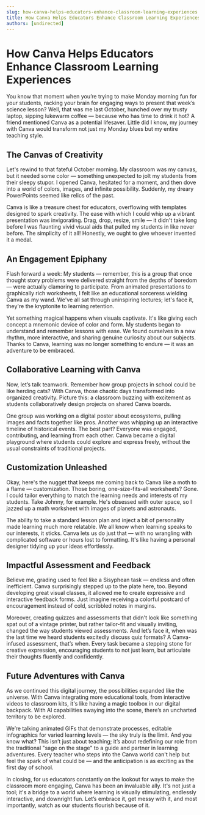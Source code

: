 ```yaml
---
slug: how-canva-helps-educators-enhance-classroom-learning-experiences
title: How Canva Helps Educators Enhance Classroom Learning Experiences
authors: [undirected]
---
```



# How Canva Helps Educators Enhance Classroom Learning Experiences

You know that moment when you’re trying to make Monday morning fun for your students, racking your brain for engaging ways to present that week’s science lesson? Well, that was me last October, hunched over my trusty laptop, sipping lukewarm coffee — because who has time to drink it hot? A friend mentioned Canva as a potential lifesaver. Little did I know, my journey with Canva would transform not just my Monday blues but my entire teaching style.

## The Canvas of Creativity

Let's rewind to that fateful October morning. My classroom was my canvas, but it needed some color — something unexpected to jolt my students from their sleepy stupor. I opened Canva, hesitated for a moment, and then dove into a world of colors, images, and infinite possibility. Suddenly, my dreary PowerPoints seemed like relics of the past.

Canva is like a treasure chest for educators, overflowing with templates designed to spark creativity. The ease with which I could whip up a vibrant presentation was invigorating. Drag, drop, resize, smile — it didn't take long before I was flaunting vivid visual aids that pulled my students in like never before. The simplicity of it all! Honestly, we ought to give whoever invented it a medal.

## An Engagement Epiphany

Flash forward a week: My students — remember, this is a group that once thought story problems were delivered straight from the depths of boredom — were actually clamoring to participate. From animated presentations to graphically rich worksheets, I felt like an educational sorceress wielding Canva as my wand. We've all sat through uninspiring lectures; let's face it, they're the kryptonite to learning retention.

Yet something magical happens when visuals captivate. It's like giving each concept a mnemonic device of color and form. My students began to understand and remember lessons with ease. We found ourselves in a new rhythm, more interactive, and sharing genuine curiosity about our subjects. Thanks to Canva, learning was no longer something to endure — it was an adventure to be embraced.

## Collaborative Learning with Canva

Now, let’s talk teamwork. Remember how group projects in school could be like herding cats? With Canva, those chaotic days transformed into organized creativity. Picture this: a classroom buzzing with excitement as students collaboratively design projects on shared Canva boards.

One group was working on a digital poster about ecosystems, pulling images and facts together like pros. Another was whipping up an interactive timeline of historical events. The best part? Everyone was engaged, contributing, and learning from each other. Canva became a digital playground where students could explore and express freely, without the usual constraints of traditional projects.

## Customization Unleashed

Okay, here's the nugget that keeps me coming back to Canva like a moth to a flame — customization. Those boring, one-size-fits-all worksheets? Gone. I could tailor everything to match the learning needs and interests of my students. Take Johnny, for example. He's obsessed with outer space, so I jazzed up a math worksheet with images of planets and astronauts.

The ability to take a standard lesson plan and inject a bit of personality made learning much more relatable. We all know when learning speaks to our interests, it sticks. Canva lets us do just that — with no wrangling with complicated software or hours lost to formatting. It's like having a personal designer tidying up your ideas effortlessly.

## Impactful Assessment and Feedback

Believe me, grading used to feel like a Sisyphean task — endless and often inefficient. Canva surprisingly stepped up to the plate here, too. Beyond developing great visual classes, it allowed me to create expressive and interactive feedback forms. Just imagine receiving a colorful postcard of encouragement instead of cold, scribbled notes in margins.

Moreover, creating quizzes and assessments that didn't look like something spat out of a vintage printer, but rather tailor-fit and visually inviting, changed the way students viewed assessments. And let’s face it, when was the last time we heard students excitedly discuss quiz formats? A Canva-infused assessment, that’s when. Every task became a stepping stone for creative expression, encouraging students to not just learn, but articulate their thoughts fluently and confidently.

## Future Adventures with Canva

As we continued this digital journey, the possibilities expanded like the universe. With Canva integrating more educational tools, from interactive videos to classroom kits, it's like having a magic toolbox in our digital backpack. With AI capabilities swaying into the scene, there’s an uncharted territory to be explored.

We’re talking animated GIFs that demonstrate processes, editable infographics for varied learning levels — the sky truly is the limit. And you know what? This isn’t just about teaching; it’s about redefining our role from the traditional "sage on the stage" to a guide and partner in learning adventures. Every teacher who steps into the Canva world can't help but feel the spark of what could be — and the anticipation is as exciting as the first day of school.

In closing, for us educators constantly on the lookout for ways to make the classroom more engaging, Canva has been an invaluable ally. It's not just a tool; it's a bridge to a world where learning is visually stimulating, endlessly interactive, and downright fun. Let’s embrace it, get messy with it, and most importantly, watch as our students flourish because of it.

